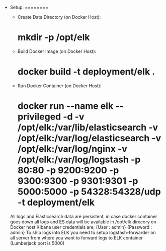 - Setup:
========
    * Create Data Directory (on Docker Host):
        # mkdir -p /opt/elk
    
    * Build Docker Image (on Docker Host):
        # docker build -t deployment/elk .
        
    * Run Docker Container (on Docker Host):
        # docker run --name elk --privileged -d -v /opt/elk:/var/lib/elasticsearch -v /opt/elk:/var/log/elasticsearch -v /opt/elk:/var/log/nginx -v /opt/elk:/var/log/logstash -p 80:80 -p 9200:9200 -p 9300:9300 -p 9301:9301 -p 5000:5000 -p 54328:54328/udp -t deployment/elk
        
    All logs and Elasticsearch data are persistent, in case docker container goes down all logs and ES data will be available in /opt/elk direcory on Docker host
    Kibana user credentials are; {User : admin} {Password : admin}
    To ship logs into ELK you need to setup logstash-forwarder on all server from where you want to forward logs to ELK container (Lumberjack port is 5000)
